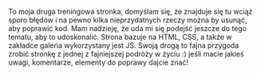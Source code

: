 To moja druga treningowa stronka, domyślam się, że znajduje się tu wciąż sporo błędów i na pewno kilka nieprzydatnych rzeczy można by usunąć, aby poprawić kod. Mam nadzieję, że uda mi się podejść jeszcze do tego tematu, aby to udoskonalić. Strona bazuje na HTML, CSS, a także w zakładce galeria wykorzystany jest JS. Swoją drogą to fajna przygoda zrobić stronkę z jednej z fajniejszej podróży w życiu :) jeśli macie jakieś uwagi, komentarze, elementy do poprawy dajcie znać!
